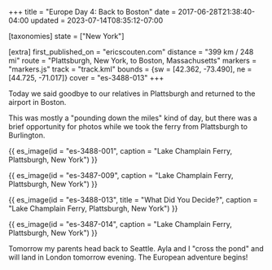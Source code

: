 +++
title = "Europe Day 4: Back to Boston"
date = 2017-06-28T21:38:40-04:00
updated = 2023-07-14T08:35:12-07:00

[taxonomies]
state = ["New York"]

[extra]
first_published_on = "ericscouten.com"
distance = "399 km / 248 mi"
route = "Plattsburgh, New York, to Boston, Massachusetts"
markers = "markers.js"
track = "track.kml"
bounds = {sw = [42.362, -73.490], ne = [44.725, -71.017]}
cover = "es-3488-013"
+++

Today we said goodbye to our relatives in Plattsburgh and returned to the airport in Boston.

<!-- more -->

This was mostly a "pounding down the miles" kind of day, but there was a brief opportunity for photos while we took the ferry from Plattsburgh to Burlington.

{{ es_image(id = "es-3488-001", caption = "Lake Champlain Ferry, Plattsburgh, New York") }}

{{ es_image(id = "es-3487-009", caption = "Lake Champlain Ferry, Plattsburgh, New York") }}

{{ es_image(id = "es-3488-013", title = "What Did You Decide?", caption = "Lake Champlain Ferry, Plattsburgh, New York") }}

{{ es_image(id = "es-3487-014", caption = "Lake Champlain Ferry, Plattsburgh, New York") }}

Tomorrow my parents head back to Seattle. Ayla and I "cross the pond" and will land in London tomorrow evening. The European adventure begins!
